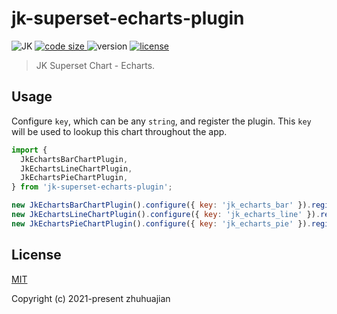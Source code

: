 # jk-superset-echarts-plugin

<p>
  <img alt="JK" src="https://img.shields.io/badge/-JK-brightgreen">
  <a href="https://github.com/traceslord/jk-superset-echarts-plugin">
    <img alt="code size" src="https://img.shields.io/github/languages/code-size/traceslord/jk-superset-echarts-plugin">
  </a>
  <img alt="version" src="https://img.shields.io/github/package-json/v/traceslord/jk-superset-echarts-plugin">
  <a href="https://github.com/traceslord/jk-superset-echarts-plugin/blob/master/LICENSE">
    <img src="https://img.shields.io/github/license/traceslord/jk-superset-echarts-plugin" alt="license">
  </a>
</p>

> JK Superset Chart - Echarts.

## Usage

Configure `key`, which can be any `string`, and register the plugin. This `key` will be used to
lookup this chart throughout the app.

```js
import {
  JkEchartsBarChartPlugin,
  JkEchartsLineChartPlugin,
  JkEchartsPieChartPlugin,
} from 'jk-superset-echarts-plugin';

new JkEchartsBarChartPlugin().configure({ key: 'jk_echarts_bar' }).register();
new JkEchartsLineChartPlugin().configure({ key: 'jk_echarts_line' }).register();
new JkEchartsPieChartPlugin().configure({ key: 'jk_echarts_pie' }).register();
```

## License
[MIT](https://github.com/traceslord/jk-superset-echarts-plugin/blob/master/LICENSE)

Copyright (c) 2021-present zhuhuajian
